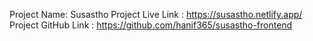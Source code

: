 Project Name: Susastho
Project Live Link : https://susastho.netlify.app/
Project GitHub Link : https://github.com/hanif365/susastho-frontend